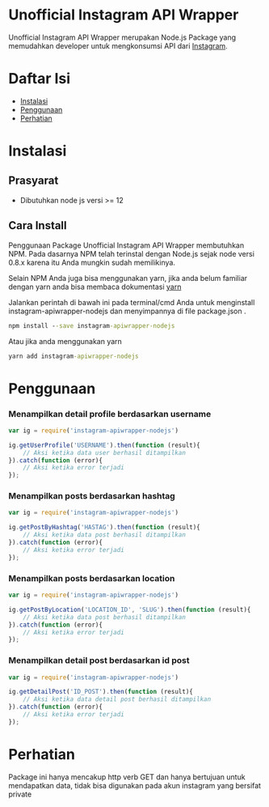 # Unofficial Instagram API Wrapper

Unofficial Instagram API Wrapper merupakan Node.js Package yang memudahkan developer untuk mengkonsumsi API dari [Instagram](https://instagram.com).

# Daftar Isi
+ [Instalasi](https://github.com/dionarya23/instagram-apiwrapper-nodejs#instalasi)
+ [Penggunaan](https://github.com/dionarya23/instagram-apiwrapper-nodejs#penggunaan)
+ [Perhatian](https://github.com/dionarya23/instagram-apiwrapper-nodejs#perhatian)

# Instalasi
## Prasyarat
+ Dibutuhkan node js versi >= 12

## Cara Install
Penggunaan Package Unofficial Instagram API Wrapper membutuhkan NPM. Pada dasarnya NPM telah terinstal dengan Node.js sejak node versi 0.8.x karena itu Anda mungkin sudah memilikinya.

Selain NPM Anda juga bisa menggunakan yarn, jika anda belum familiar dengan yarn anda bisa membaca dokumentasi [yarn](https://classic.yarnpkg.com/en/docs)

Jalankan perintah di bawah ini pada terminal/cmd Anda untuk menginstall instagram-apiwrapper-nodejs dan menyimpannya di file package.json .
```cmd
npm install --save instagram-apiwrapper-nodejs
```

Atau jika anda menggunakan yarn
```cmd
yarn add instagram-apiwrapper-nodejs
```

# Penggunaan
### Menampilkan detail profile berdasarkan username
```javascript
var ig = require('instagram-apiwrapper-nodejs')

ig.getUserProfile('USERNAME').then(function (result){
    // Aksi ketika data user berhasil ditampilkan
}).catch(function (error){
    // Aksi ketika error terjadi
});
```

### Menampilkan posts berdasarkan hashtag
```javascript
var ig = require('instagram-apiwrapper-nodejs')

ig.getPostByHashtag('HASTAG').then(function (result){
    // Aksi ketika data post berhasil ditampilkan
}).catch(function (error){
    // Aksi ketika error terjadi
});
```

### Menampilkan posts berdasarkan location
```javascript
var ig = require('instagram-apiwrapper-nodejs')

ig.getPostByLocation('LOCATION_ID', 'SLUG').then(function (result){
    // Aksi ketika data post berhasil ditampilkan
}).catch(function (error){
    // Aksi ketika error terjadi
});
```

### Menampilkan detail post berdasarkan id post
```javascript
var ig = require('instagram-apiwrapper-nodejs')

ig.getDetailPost('ID_POST').then(function (result){
    // Aksi ketika data detail post berhasil ditampilkan
}).catch(function (error){
    // Aksi ketika error terjadi
});
```

# Perhatian
Package ini hanya mencakup http verb GET dan hanya bertujuan untuk mendapatkan data, tidak bisa digunakan pada akun instagram yang bersifat private